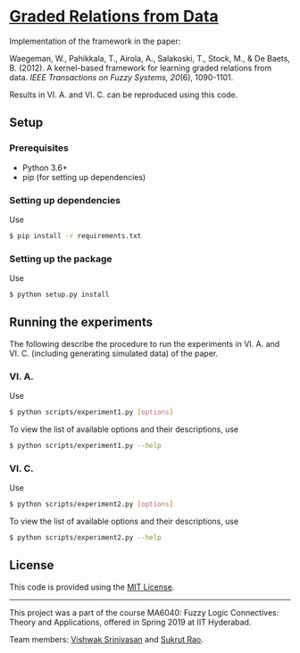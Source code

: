 # [Graded Relations from Data](https://github.com/vishwakftw/Graded-Relations-From-Data)

Implementation of the framework in the paper:

Waegeman, W., Pahikkala, T., Airola, A., Salakoski, T., Stock, M., & De Baets, B. (2012). A kernel-based framework for learning graded relations from data. _IEEE Transactions on Fuzzy Systems, 20_(6), 1090-1101.

Results in VI. A. and VI. C. can be reproduced using this code.

## Setup
### Prerequisites
* Python 3.6+
* pip (for setting up dependencies)

### Setting up dependencies
Use
```bash
$ pip install -r requirements.txt
```
### Setting up the package
Use
```bash
$ python setup.py install
```

## Running the experiments
The following describe the procedure to run the experiments in VI. A. and VI. C. (including generating simulated data) of the paper.

### VI. A.
Use
```bash
$ python scripts/experiment1.py [options]
```

To view the list of available options and their descriptions, use
```bash
$ python scripts/experiment1.py --help
```

### VI. C.
Use
```bash
$ python scripts/experiment2.py [options]
```

To view the list of available options and their descriptions, use
```bash
$ python scripts/experiment2.py --help
```

## License
This code is provided using the [MIT License](LICENSE).

---
This project was a part of the course MA6040: Fuzzy Logic Connectives: Theory and Applications, offered in Spring 2019 at IIT Hyderabad.

Team members: [Vishwak Srinivasan](vishwakftw.github.io) and [Sukrut Rao](sukrutrao.github.io).